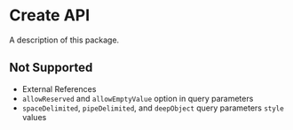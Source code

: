 # Create API

A description of this package.

## Not Supported

- External References
- `allowReserved` and `allowEmptyValue` option in query parameters
- `spaceDelimited`, `pipeDelimited`, and `deepObject` query parameters `style` values
